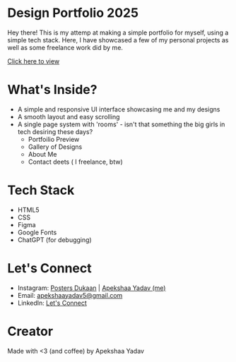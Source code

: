 # Design Portfolio 2025

Hey there!
This is my attemp at making a simple portfolio for myself, using a simple tech stack. Here, I have showcased a few of my personal projects as well as some freelance work did by me. 

[Click here to view](https://github.com/apekshaayy/portfolio-2025)

# What's Inside?

- A simple and responsive UI interface showcasing me and my designs
- A smooth layout and easy scrolling
- A single page system with 'rooms' - isn't that something the big girls in tech desiring these days?
    - Portfoilio Preview
    - Gallery of Designs
    - About Me
    - Contact deets ( I freelance, btw)

# Tech Stack

- HTML5
- CSS
- Figma
- Google Fonts
- ChatGPT (for debugging)

# Let's Connect

- Instagram: [Posters Dukaan](www.instagram.com/posters_dukaan.nco) | [Apekshaa Yadav (me)](www.instagram.com/apekshaayy)
- Email: apekshaayadav5@gmail.com
- LinkedIn: [Let's Connect](https://www.linkedin.com/in/apekshaa-yadav-80a093350/)

# Creator

Made with <3 (and coffee) by Apekshaa Yadav
